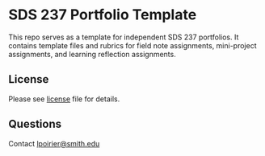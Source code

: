 # SDS 237 Portfolio Template

This repo serves as a template for independent SDS 237 portfolios. It contains template files and rubrics for field note assignments, mini-project assignments, and learning reflection assignments. 

## License

Please see [license](https://github.com/SDS-237-Data-Ethnography-spring-2022/portfolio/blob/main/LICENSE) file for details.

## Questions

Contact [lpoirier@smith.edu](mailto:lpoirier@smith.edu)
